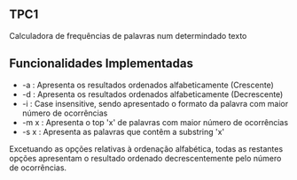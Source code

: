 ## TPC1

Calculadora de frequências de palavras num determindado texto

## Funcionalidades Implementadas

- -a : Apresenta os resultados ordenados alfabeticamente (Crescente)
- -d : Apresenta os resultados ordenados alfabeticamente (Decrescente)
- -i : Case insensitive, sendo apresentado o formato da palavra com maior número de ocorrências
- -m x : Apresenta o top 'x' de palavras com maior número de ocorrências
- -s x : Apresenta as palavras que contêm a substring 'x'

Excetuando as opções relativas à ordenação alfabética, todas as restantes opções apresentam o resultado ordenado decrescentemente pelo número de ocorrências.
